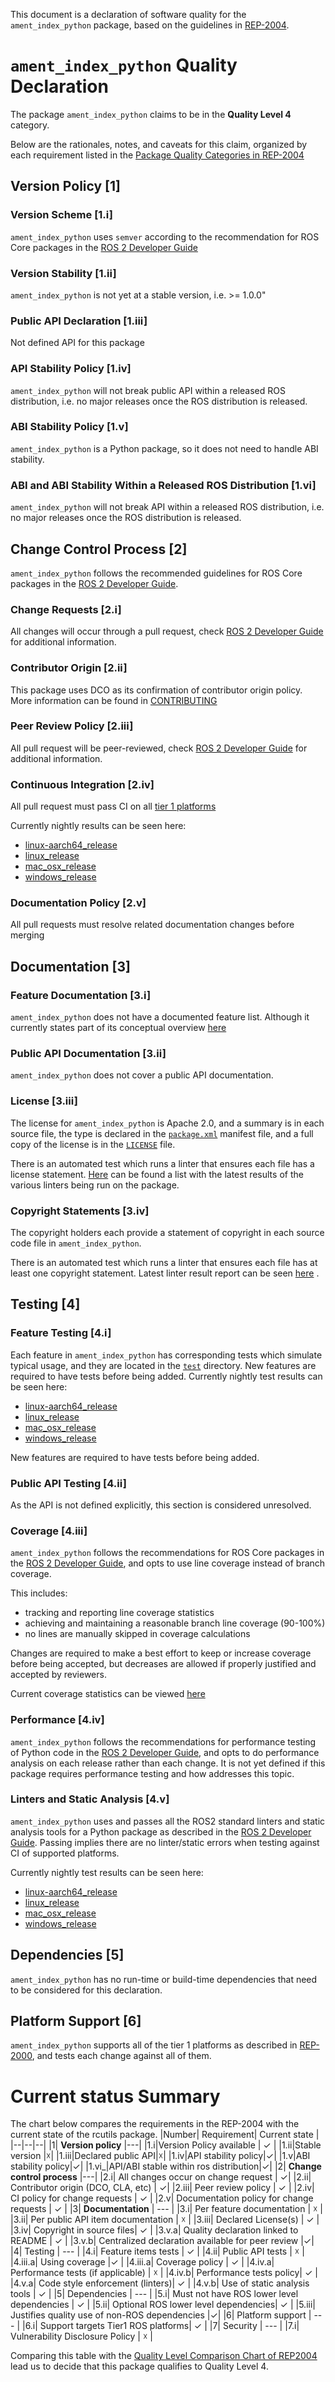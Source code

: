 This document is a declaration of software quality for the `ament_index_python` package, based on the guidelines in [REP-2004](https://github.com/ros-infrastructure/rep/blob/rep-2004/rep-2004.rst).

# `ament_index_python` Quality Declaration

The package `ament_index_python` claims to be in the **Quality Level 4** category.

Below are the rationales, notes, and caveats for this claim, organized by each requirement listed in the [Package Quality Categories in REP-2004](https://index.ros.org/doc/ros2/Contributing/Developer-Guide/#package-quality-categories)

## Version Policy [1]

### Version Scheme [1.i]

`ament_index_python` uses `semver` according to the recommendation for ROS Core packages in the [ROS 2 Developer Guide](https://index.ros.org/doc/ros2/Contributing/Developer-Guide/#versioning)

### Version Stability [1.ii]

`ament_index_python` is not yet at a stable version, i.e. >= 1.0.0"

### Public API Declaration [1.iii]

Not defined API for this package

### API Stability Policy [1.iv]

`ament_index_python` will not break public API within a released ROS distribution, i.e. no major releases once the ROS distribution is released.

### ABI Stability Policy [1.v]

`ament_index_python` is a Python package, so it does not need to handle ABI stability.

### ABI and ABI Stability Within a Released ROS Distribution [1.vi]

`ament_index_python` will not break API within a released ROS distribution, i.e. no major releases once the ROS distribution is released.

## Change Control Process [2]

`ament_index_python` follows the recommended guidelines for ROS Core packages in the [ROS 2 Developer Guide](https://index.ros.org/doc/ros2/Contributing/Developer-Guide/#change-control-process).

### Change Requests [2.i]
All changes will occur through a pull request, check [ROS 2 Developer Guide](https://index.ros.org/doc/ros2/Contributing/Developer-Guide/#change-control-process) for additional information.

### Contributor Origin [2.ii]
This package uses DCO as its confirmation of contributor origin policy. More information can be found in [CONTRIBUTING](./CONTRIBUTING.md)

### Peer Review Policy [2.iii]
All pull request will be peer-reviewed, check [ROS 2 Developer Guide](https://index.ros.org/doc/ros2/Contributing/Developer-Guide/#change-control-process) for additional information.

### Continuous Integration [2.iv]

All pull request must pass CI on all [tier 1 platforms](https://www.ros.org/reps/rep-2000.html#support-tiers)

Currently nightly results can be seen here:
* [linux-aarch64_release](https://ci.ros2.org/view/nightly/job/nightly_linux-aarch64_release/lastBuild/testReport/ament_index_python.src.ament.ament_index.ament_index_python.test/)
* [linux_release](https://ci.ros2.org/view/nightly/job/nightly_linux_release/lastBuild/testReport/ament_index_python.src.ament.ament_index.ament_index_python.test/)
* [mac_osx_release](https://ci.ros2.org/view/nightly/job/nightly_osx_release/lastBuild/testReport/ament_index_python.src.ament.ament_index.ament_index_python.test/)
* [windows_release](https://ci.ros2.org/view/nightly/job/nightly_win_rel/lastBuild/testReport/ament_index_python.src.ament.ament_index.ament_index_python.test/)

###  Documentation Policy [2.v]

All pull requests must resolve related documentation changes before merging

## Documentation [3]

### Feature Documentation [3.i]

`ament_index_python` does not have a documented feature list. Although it currently states part of its conceptual overview [here](https://github.com/ament/ament_cmake/blob/master/ament_cmake_core/doc/resource_index.md)

### Public API Documentation [3.ii]

`ament_index_python` does not cover a public API documentation.

### License [3.iii]

The license for `ament_index_python` is Apache 2.0, and a summary is in each source file, the type is declared in the [`package.xml`](./package.xml) manifest file, and a full copy of the license is in the [`LICENSE`](../LICENSE) file.

There is an automated test which runs a linter that ensures each file has a license statement. [Here](https://ci.ros2.org/view/nightly/job/nightly_linux_release/lastBuild/testReport/ament_index_python.src.ament.ament_index.ament_index_python.test/) can be found a list with the latest results of the various linters being run on the package.

### Copyright Statements [3.iv]

The copyright holders each provide a statement of copyright in each source code file in `ament_index_python`.

There is an automated test which runs a linter that ensures each file has at least one copyright statement. Latest linter result report can be seen [here](https://ci.ros2.org/view/nightly/job/nightly_linux_release/lastBuild/testReport/ament_index_python.src.ament.ament_index.ament_index_python.test/test_copyright/) .

## Testing [4]

### Feature Testing [4.i]

Each feature in `ament_index_python` has corresponding tests which simulate typical usage, and they are located in the [`test`](./test) directory.
New features are required to have tests before being added.
Currently nightly test results can be seen here:
* [linux-aarch64_release](https://ci.ros2.org/view/nightly/job/nightly_linux-aarch64_release/lastBuild/testReport/ament_index_python.src.ament.ament_index.ament_index_python.test/)
* [linux_release](https://ci.ros2.org/view/nightly/job/nightly_linux_release/lastBuild/testReport/ament_index_python.src.ament.ament_index.ament_index_python.test/)
* [mac_osx_release](https://ci.ros2.org/view/nightly/job/nightly_osx_release/lastBuild/testReport/ament_index_python.src.ament.ament_index.ament_index_python.test/)
* [windows_release](https://ci.ros2.org/view/nightly/job/nightly_win_rel/lastBuild/testReport/ament_index_python.src.ament.ament_index.ament_index_python.test/)

New features are required to have tests before being added.

### Public API Testing [4.ii]

As the API is not defined explicitly, this section is considered unresolved.


### Coverage [4.iii]

`ament_index_python` follows the recommendations for ROS Core packages in the [ROS 2 Developer Guide](https://index.ros.org/doc/ros2/Contributing/Developer-Guide/#code-coverage), and opts to use line coverage instead of branch coverage.

This includes:

- tracking and reporting line coverage statistics
- achieving and maintaining a reasonable branch line coverage (90-100%)
- no lines are manually skipped in coverage calculations

Changes are required to make a best effort to keep or increase coverage before being accepted, but decreases are allowed if properly justified and accepted by reviewers.

Current coverage statistics can be viewed [here](https://ci.ros2.org/job/ci_linux_coverage/lastBuild/cobertura/ament_index_python/)

### Performance [4.iv]

`ament_index_python` follows the recommendations for performance testing of Python code in the [ROS 2 Developer Guide](https://index.ros.org/doc/ros2/Contributing/Developer-Guide/#performance), and opts to do performance analysis on each release rather than each change.
It is not yet defined if this package requires performance testing and how addresses this topic.

### Linters and Static Analysis [4.v]

`ament_index_python` uses and passes all the ROS2 standard linters and static analysis tools for a Python package as described in the [ROS 2 Developer Guide](https://index.ros.org/doc/ros2/Contributing/Developer-Guide/#linters-and-static-analysis). Passing implies there are no linter/static errors when testing against CI of supported platforms.

Currently nightly test results can be seen here:
* [linux-aarch64_release](https://ci.ros2.org/view/nightly/job/nightly_linux-aarch64_release/lastBuild/testReport/ament_index_python.src.ament.ament_index.ament_index_python.test/)
* [linux_release](https://ci.ros2.org/view/nightly/job/nightly_linux_release/lastBuild/testReport/ament_index_python.src.ament.ament_index.ament_index_python.test/)
* [mac_osx_release](https://ci.ros2.org/view/nightly/job/nightly_osx_release/lastBuild/testReport/ament_index_python.src.ament.ament_index.ament_index_python.test/)
* [windows_release](https://ci.ros2.org/view/nightly/job/nightly_win_rel/lastBuild/testReport/ament_index_python.src.ament.ament_index.ament_index_python.test/)

## Dependencies [5]

`ament_index_python` has no run-time or build-time dependencies that need to be considered for this declaration.

## Platform Support [6]

`ament_index_python` supports all of the tier 1 platforms as described in [REP-2000](https://www.ros.org/reps/rep-2000.html#support-tiers), and tests each change against all of them.

# Current status Summary

The chart below compares the requirements in the REP-2004 with the current state of the rcutils package.
|Number|  Requirement| Current state |
|--|--|--|
|1| **Version policy** |---|
|1.i|Version Policy available | ✓ |
|1.ii|Stable version |☓|
|1.iii|Declared public API|☓|
|1.iv|API stability policy|✓|
|1.v|ABI stability policy|✓|
|1.vi_|API/ABI stable within ros distribution|✓|
|2| **Change control process** |---|
|2.i| All changes occur on change request | ✓|
|2.ii| Contributor origin (DCO, CLA, etc) | ✓|
|2.iii| Peer review policy | ✓ |
|2.iv| CI policy for change requests | ✓ |
|2.v| Documentation policy for change requests | ✓ |
|3| **Documentation** | --- |
|3.i| Per feature documentation | ☓ |
|3.ii| Per public API item documentation | ☓ |
|3.iii| Declared License(s) | ✓ |
|3.iv| Copyright in source files| ✓ |
|3.v.a| Quality declaration linked to README | ✓ |
|3.v.b| Centralized declaration available for peer review |✓|
|4| Testing | --- |
|4.i| Feature items tests | ✓ |
|4.ii| Public API tests | ☓ |
|4.iii.a| Using coverage |✓ |
|4.iii.a| Coverage policy | ✓ |
|4.iv.a| Performance tests (if applicable) | ☓ |
|4.iv.b| Performance tests policy| ✓ |
|4.v.a| Code style enforcement (linters)| ✓ |
|4.v.b| Use of static analysis tools | ✓ |
|5| Dependencies | --- |
|5.i| Must not have ROS lower level dependencies | ✓ |
|5.ii| Optional ROS lower level dependencies| ✓ |
|5.iii| Justifies quality use of non-ROS dependencies |✓|
|6| Platform support | --- |
|6.i| Support targets Tier1 ROS platforms| ✓ |
|7| Security | --- |
|7.i| Vulnerability Disclosure Policy | ☓ |

Comparing this table with the [Quality Level Comparison Chart of REP2004](https://github.com/ros-infrastructure/rep/blob/d1074e43f25f957d75f50dbfda94ab10d86bcbfd/rep-2004.rst#quality-level-comparison-chart) lead us to decide that this package qualifies to Quality Level 4.
